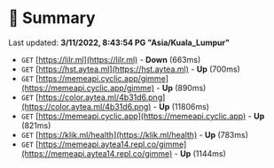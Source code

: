 # 📖 Summary
Last updated: **3/11/2022, 8:43:54 PG "Asia/Kuala_Lumpur"**

- `GET` [https://lilr.ml](https://lilr.ml) - **Down** (663ms)
- `GET` [https://hst.aytea.ml](https://hst.aytea.ml) - **Up** (700ms)
- `GET` [https://memeapi.cyclic.app/gimme](https://memeapi.cyclic.app/gimme) - **Up** (890ms)
- `GET` [https://color.aytea.ml/4b31d6.png](https://color.aytea.ml/4b31d6.png) - **Up** (11806ms)
- `GET` [https://memeapi.cyclic.app](https://memeapi.cyclic.app) - **Up** (821ms)
- `GET` [https://klik.ml/health](https://klik.ml/health) - **Up** (783ms)
- `GET` [https://memeapi.aytea14.repl.co/gimme](https://memeapi.aytea14.repl.co/gimme) - **Up** (1144ms)
